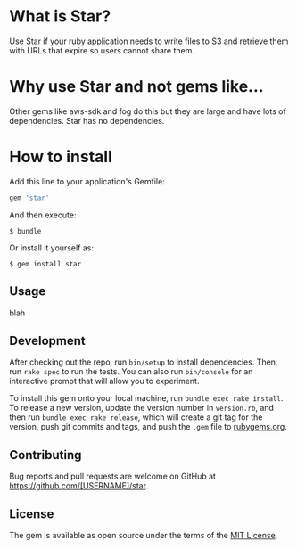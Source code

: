 # What is Star?

Use Star if your ruby application needs to write files to S3 and retrieve them with URLs that expire so users cannot share them.

# Why use Star and not gems like...

Other gems like aws-sdk and fog do this but they are large and have lots of dependencies.
Star has no dependencies.

# How to install

Add this line to your application's Gemfile:

```ruby
gem 'star'
```

And then execute:

    $ bundle

Or install it yourself as:

    $ gem install star

## Usage

blah

## Development

After checking out the repo, run `bin/setup` to install dependencies. Then, run `rake spec` to run the tests. You can also run `bin/console` for an interactive prompt that will allow you to experiment.

To install this gem onto your local machine, run `bundle exec rake install`. To release a new version, update the version number in `version.rb`, and then run `bundle exec rake release`, which will create a git tag for the version, push git commits and tags, and push the `.gem` file to [rubygems.org](https://rubygems.org).

## Contributing

Bug reports and pull requests are welcome on GitHub at https://github.com/[USERNAME]/star.


## License

The gem is available as open source under the terms of the [MIT License](http://opensource.org/licenses/MIT).

